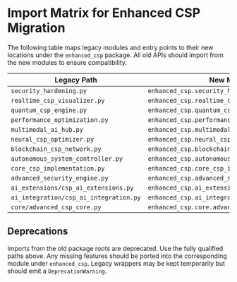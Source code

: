 # Import Matrix for Enhanced CSP Migration

The following table maps legacy modules and entry points to their new locations
under the `enhanced_csp` package. All old APIs should import from the new
modules to ensure compatibility.

| Legacy Path | New Module |
|-------------|------------|
| `security_hardening.py` | `enhanced_csp.security_hardening` |
| `realtime_csp_visualizer.py` | `enhanced_csp.realtime_csp_visualizer` |
| `quantum_csp_engine.py` | `enhanced_csp.quantum_csp_engine` |
| `performance_optimization.py` | `enhanced_csp.performance_optimization` |
| `multimodal_ai_hub.py` | `enhanced_csp.multimodal_ai_hub` |
| `neural_csp_optimizer.py` | `enhanced_csp.neural_csp_optimizer` |
| `blockchain_csp_network.py` | `enhanced_csp.blockchain_csp_network` |
| `autonomous_system_controller.py` | `enhanced_csp.autonomous_system_controller` |
| `core_csp_implementation.py` | `enhanced_csp.core_csp_implementation` |
| `advanced_security_engine.py` | `enhanced_csp.advanced_security_engine` |
| `ai_extensions/csp_ai_extensions.py` | `enhanced_csp.ai_extensions.csp_ai_extensions` |
| `ai_integration/csp_ai_integration.py` | `enhanced_csp.ai_integration.csp_ai_integration` |
| `core/advanced_csp_core.py` | `enhanced_csp.core.advanced_csp_core` |

## Deprecations

Imports from the old package roots are deprecated. Use the fully qualified paths
above. Any missing features should be ported into the corresponding module under
`enhanced_csp`. Legacy wrappers may be kept temporarily but should emit a
`DeprecationWarning`.
